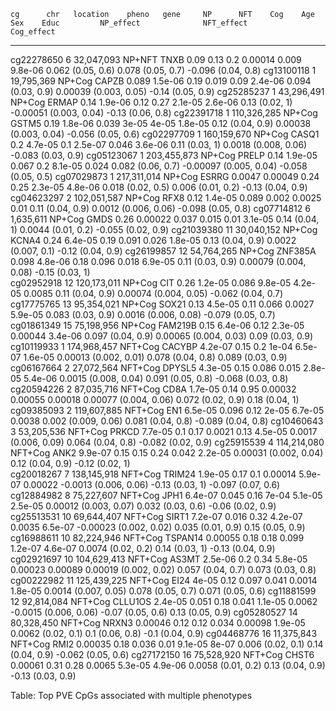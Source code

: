 

    cg      chr   location    pheno   gene     NP      NFT    Cog    Age     Sex    Educ         NP_effect              NFT_effect           Cog_effect    
---------- ----- ----------- ------- ------- ------- ------- ----- ------- ------- ------- ---------------------- ---------------------- ------------------
cg22278650   6   32,047,093  NP+NFT   TNXB    0.09    0.13    0.2  0.00014  0.009  9.8e-06   0.062 (0.05, 0.6)      0.078 (0.05, 0.7)    -0.096 (0.04, 0.8)
cg13100118   1   19,795,369  NP+Cog   CAPZB   0.089  1.5e-06 0.19   0.019   0.09   2.4e-06   0.094 (0.03, 0.9)    0.00039 (0.003, 0.05)  -0.14 (0.05, 0.9) 
cg25285237   1   43,296,491  NP+Cog   ERMAP   0.14   1.9e-06 0.12   0.27   2.1e-05 2.6e-06     0.13 (0.02, 1)     -0.00051 (0.003, 0.04) -0.13 (0.06, 0.8) 
cg22391718   1   110,326,285 NP+Cog   GSTM5   0.19   1.8e-06 0.039  3e-05   4e-05  1.8e-05    0.12 (0.04, 0.9)    0.00038 (0.003, 0.04)  -0.056 (0.05, 0.6)
cg02297709   1   160,159,670 NP+Cog   CASQ1    0.2   4.7e-05  0.1  2.5e-07  0.046  3.6e-06     0.11 (0.03, 1)      0.0018 (0.008, 0.06)  -0.083 (0.03, 0.9)
cg05123067   1   203,455,873 NP+Cog   PRELP   0.14   1.9e-05 0.067   0.2   8.1e-05  0.024    0.082 (0.06, 0.7)    -0.00097 (0.005, 0.04) -0.058 (0.05, 0.5)
cg07029873   1   217,311,014 NP+Cog   ESRRG  0.0047  0.00049 0.24   0.25   2.3e-05 4.8e-06   0.018 (0.02, 0.5)      0.006 (0.01, 0.2)    -0.13 (0.04, 0.9) 
cg04623297   2   102,051,587 NP+Cog   RFX8    0.12   1.4e-05 0.089  0.002  0.0025   0.01      0.11 (0.04, 0.9)     0.0012 (0.006, 0.06)  -0.098 (0.05, 0.8)
cg07714812   6    1,635,611  NP+Cog   GMDS    0.26   0.00022 0.037  0.015   0.01   3.1e-05     0.14 (0.04, 1)       0.0044 (0.01, 0.2)   -0.055 (0.02, 0.9)
cg21039380  11   30,040,152  NP+Cog   KCNA4   0.24   6.4e-05 0.19   0.091   0.026  1.8e-05    0.13 (0.04, 0.9)     0.0022 (0.007, 0.1)   -0.12 (0.04, 0.9) 
cg26199857  12   54,764,265  NP+Cog  ZNF385A  0.098  4.8e-06 0.18   0.096   0.018  6.9e-05    0.11 (0.03, 0.9)    0.00079 (0.004, 0.08)   -0.15 (0.03, 1)  
cg02952918  12   120,173,011 NP+Cog    CIT    0.26   1.2e-05 0.086 9.8e-05 4.2e-05 0.0085     0.11 (0.04, 0.9)    0.00074 (0.004, 0.05)  -0.062 (0.04, 0.7)
cg17775765  13   95,354,021  NP+Cog   SOX21   0.13   4.5e-05 0.11   0.066  0.0027  5.9e-05   0.083 (0.03, 0.9)     0.0016 (0.006, 0.08)  -0.079 (0.05, 0.7)
cg01861349  15   75,198,956  NP+Cog  FAM219B  0.15   6.4e-06 0.12  2.3e-05 0.00044 3.4e-06   0.097 (0.04, 0.9)    0.00065 (0.004, 0.03)   0.09 (0.03, 0.9) 
cg10119933   1   174,968,457 NFT+Cog CACYBP  4.2e-07  0.15    0.2   1e-04  6.5e-07 1.6e-05 0.00013 (0.002, 0.01)    0.078 (0.04, 0.8)    0.089 (0.03, 0.9) 
cg06167664   2   27,072,564  NFT+Cog DPYSL5  4.3e-05  0.15   0.086  0.015  2.8e-05 5.4e-06  0.0015 (0.008, 0.04)    0.091 (0.05, 0.8)    -0.068 (0.03, 0.8)
cg20594226   2   87,035,716  NFT+Cog  CD8A   1.7e-05  0.14   0.95  0.00032 0.00055 0.00018 0.00077 (0.004, 0.06)    0.072 (0.02, 0.9)      0.18 (0.04, 1)  
cg09385093   2   119,607,885 NFT+Cog   EN1   6.5e-05  0.096  0.12   2e-05  6.7e-05 0.0038   0.002 (0.009, 0.06)     0.081 (0.04, 0.8)    -0.089 (0.04, 0.8)
cg10460643   3   53,205,536  NFT+Cog  PRKCD  7.7e-05   0.1   0.17  0.0021   0.13   4.5e-05  0.0017 (0.006, 0.09)    0.064 (0.04, 0.8)    -0.082 (0.02, 0.9)
cg25915539   4   114,214,080 NFT+Cog  ANK2   9.9e-07  0.15   0.15   0.24    0.042  2.2e-05 0.00031 (0.002, 0.04)     0.12 (0.04, 0.9)     -0.12 (0.02, 1)  
cg20018267   7   138,145,918 NFT+Cog TRIM24  1.9e-05  0.17    0.1  0.00014 5.9e-07 0.00022 -0.0013 (0.006, 0.06)     -0.13 (0.03, 1)     -0.097 (0.07, 0.6)
cg12884982   8   75,227,607  NFT+Cog  JPH1   6.4e-07  0.045  0.16   7e-04  5.1e-05 2.5e-05 0.00012 (0.003, 0.07)    0.032 (0.03, 0.6)    -0.06 (0.02, 0.9) 
cg25513531  10   69,644,407  NFT+Cog  SIRT1  7.2e-07  0.016  0.32  4.2e-07 0.0035  6.5e-07 -0.00023 (0.002, 0.02)   0.035 (0.01, 0.9)     0.15 (0.05, 0.9) 
cg16988611  10   82,224,946  NFT+Cog TSPAN14 0.00055  0.18   0.18   0.099  1.2e-07 4.6e-07   0.0074 (0.02, 0.2)       0.14 (0.03, 1)     -0.13 (0.04, 0.9) 
cg02921697  10   104,629,413 NFT+Cog  AS3MT  2.5e-06   0.2   0.34  5.8e-05 0.00023 0.00089 0.00019 (0.002, 0.02)    0.057 (0.04, 0.7)    0.073 (0.03, 0.8) 
cg00222982  11   125,439,225 NFT+Cog  EI24    4e-05   0.12   0.097  0.041  0.0014  1.8e-05  0.0014 (0.007, 0.05)    0.078 (0.05, 0.7)    0.071 (0.05, 0.6) 
cg11881599  12   92,814,084  NFT+Cog CLLU1OS 2.4e-05  0.051  0.18   0.041  1.1e-05 0.0062  -0.0015 (0.006, 0.06)    -0.07 (0.05, 0.6)     0.13 (0.05, 0.9) 
cg05280527  14   80,328,450  NFT+Cog  NRXN3  0.00046  0.12   0.12   0.034  0.00098 1.9e-05   0.0062 (0.02, 0.1)      0.1 (0.06, 0.8)      -0.1 (0.04, 0.9) 
cg04468776  16   11,375,843  NFT+Cog  RMI2   0.00035  0.18   0.036  0.01   9.1e-05  8e-07    0.006 (0.02, 0.1)       0.14 (0.04, 0.9)    -0.062 (0.05, 0.6)
cg27172150  16   75,528,920  NFT+Cog  CHST6  0.00061  0.31   0.28  0.0065  5.3e-05 4.9e-06   0.0058 (0.01, 0.2)      0.13 (0.04, 0.9)    -0.13 (0.03, 0.9) 

Table: Top PVE CpGs associated with multiple phenotypes

